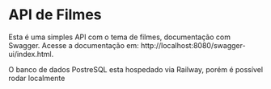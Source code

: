 # API de Filmes

Esta é uma simples API com o tema de filmes, documentação com Swagger. 
Acesse a documentação em: http://localhost:8080/swagger-ui/index.html.

O banco de dados PostreSQL esta hospedado via Railway, porém é possível rodar localmente